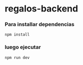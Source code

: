 # regalos-backend

### Para installar dependencias

`npm install`

### luego ejecutar

`npm run dev`
